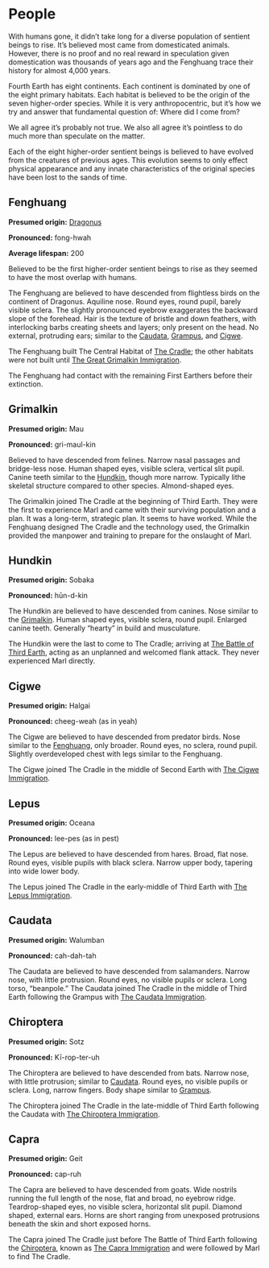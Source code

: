 # People

With humans gone, it didn’t take long for a diverse population of sentient beings to rise. It’s believed most came from domesticated animals. However, there is no proof and no real reward in speculation given domestication was thousands of years ago and the Fenghuang trace their history for almost 4,000 years.

Fourth Earth has eight continents. Each continent is dominated by one of the eight primary habitats. Each habitat is believed to be the origin of the seven higher-order species. While it is very anthropocentric, but it’s how we try and answer that fundamental question of: Where did I come from?

We all agree it’s probably not true. We also all agree it’s pointless to do much more than speculate on the matter.

Each of the eight higher-order sentient beings is believed to have evolved from the creatures of previous ages. This evolution seems to only effect physical appearance and any innate characteristics of the original species have been lost to the sands of time.

## Fenghuang

**Presumed origin:** [Dragonus](/places/dragonus/)

**Pronounced:** fong-hwah

**Average lifespan:** 200

Believed to be the first higher-order sentient beings to rise as they seemed to have the most overlap with humans.

The Fenghuang are believed to have descended from flightless birds on the continent of Dragonus. Aquiline nose. Round eyes, round pupil, barely visible sclera. The slightly pronounced eyebrow exaggerates the backward slope of the forehead. Hair is the texture of bristle and down feathers, with interlocking barbs creating sheets and layers; only present on the head. No external, protruding ears; similar to the [Caudata](#caudata), [Grampus](#grampus), and [Cigwe](#cigwe).

The Fenghuang built The Central Habitat of [The Cradle](/places/#the-cradle); the other habitats were not built until [The Great Grimalkin Immigration](/#the-great-grimalkin-immigration).

The Fenghuang had contact with the remaining First Earthers before their extinction.

## Grimalkin

**Presumed origin:** Mau

**Pronounced:** gri-maul-kin

Believed to have descended from felines. Narrow nasal passages and bridge-less nose. Human shaped eyes, visible sclera, vertical slit pupil. Canine teeth similar to the [Hundkin](#hundkin), though more narrow. Typically lithe skeletal structure compared to other species. Almond-shaped eyes.

The Grimalkin joined The Cradle at the beginning of Third Earth. They were the first to experience Marl and came with their surviving population and a plan. It was a long-term, strategic plan. It seems to have worked. While the Fenghuang designed The Cradle and the technology used, the Grimalkin provided the manpower and training to prepare for the onslaught of Marl.

## Hundkin

**Presumed origin:** Sobaka

**Pronounced:** hūn-d-kin

The Hundkin are believed to have descended from canines. Nose similar to the [Grimalkin](#grimalkin). Human shaped eyes, visible sclera, round pupil. Enlarged canine teeth. Generally “hearty” in build and musculature.

The Hundkin were the last to come to The Cradle; arriving at [The Battle of Third Earth](/#the-battle-of-third-earth), acting as an unplanned and welcomed flank attack. They never experienced Marl directly.

## Cigwe

**Presumed origin:** Halgai

**Pronounced:** cheeg-weah (as in yeah)

The Cigwe are believed to have descended from predator birds. Nose similar to the [Fenghuang](#fenghuang), only broader. Round eyes, no sclera, round pupil. Slightly overdeveloped chest with legs similar to the Fenghuang.

The Cigwe joined The Cradle in the middle of Second Earth with [The Cigwe Immigration](/#the-cigwe-immigration).

## Lepus

**Presumed origin:** Oceana

**Pronounced:** lee-pes (as in pest)

The Lepus are believed to have descended from hares. Broad, flat nose. Round eyes, visible pupils with black sclera. Narrow upper body, tapering into wide lower body.

The Lepus joined The Cradle in the early-middle of Third Earth with [The Lepus Immigration](/#the-grampus-immigration).

## Caudata

**Presumed origin:** Walumban

**Pronounced:** cah-dah-tah 

The Caudata are believed to have descended from salamanders. Narrow nose, with little protrusion. Round eyes, no visible pupils or sclera. Long torso, “beanpole.”
The Caudata joined The Cradle in the middle of Third Earth following the Grampus with [The Caudata Immigration](/#the-caudata-immigration).

## Chiroptera

**Presumed origin:** Sotz

**Pronounced:** Kī-rop-ter-uh

The Chiroptera are believed to have descended from bats. Narrow nose, with little protrusion; similar to [Caudata](#caudata). Round eyes, no visible pupils or sclera. Long, narrow fingers. Body shape similar to [Grampus](#grampus).

The Chiroptera joined The Cradle in the late-middle of Third Earth following the Caudata with [The Chiroptera Immigration](/#the-chiroptera-immigration).

## Capra

**Presumed origin:** Geit

**Pronounced:** cap-ruh 

The Capra are believed to have descended from goats. Wide nostrils running the full length of the nose, flat and broad, no eyebrow ridge. Teardrop-shaped eyes, no visible sclera, horizontal slit pupil. Diamond shaped, external ears. Horns are short ranging from unexposed protrusions beneath the skin and short exposed horns.

The Capra joined The Cradle just before The Battle of Third Earth following the [Chiroptera](#chiroptera), known as [The Capra Immigration](/#the-capra-immigration) and were followed by Marl to find The Cradle.
